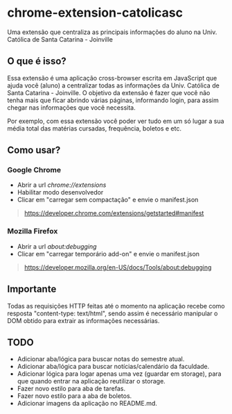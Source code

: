 # chrome-extension-catolicasc
Uma extensão que centraliza as principais informações do aluno na Univ. Católica de Santa Catarina - Joinville

## O que é isso?

Essa extensão é uma aplicação cross-browser escrita em JavaScript que ajuda você (aluno) a centralizar todas as informações da Univ. Católica de Santa Catarina - Joinville. O objetivo da extensão é fazer que você não tenha mais que ficar abrindo várias páginas, informando login, para assim chegar nas informações que você necessita.

Por exemplo, com essa extensão você poder ver tudo em um só lugar a sua média total das matérias cursadas, frequência, boletos e etc.

## Como usar?

### Google Chrome

- Abrir a url _chrome://extensions_
- Habilitar modo desenvolvedor
- Clicar em "carregar sem compactação" e envie o manifest.json

> https://developer.chrome.com/extensions/getstarted#manifest

### Mozilla Firefox

- Abrir a url _about:debugging_
- Clicar em "carregar temporário add-on" e envie o manifest.json

> https://developer.mozilla.org/en-US/docs/Tools/about:debugging

## Importante

Todas as requisições HTTP feitas até o momento na aplicação recebe como resposta "content-type: text/html", sendo assim é necessário manipular o DOM obtido para extrair as informações necessárias.

## TODO

- Adicionar aba/lógica para buscar notas do semestre atual.
- Adicionar aba/lógica para buscar notícias/calendário da faculdade.
- Adicionar lógica para logar apenas uma vez (guardar em storage), para que quando entrar na aplicação reutilizar o storage.
- Fazer novo estilo para aba de tarefas.
- Fazer novo estilo para a aba de boletos.
- Adicionar imagens da aplicação no README.md.